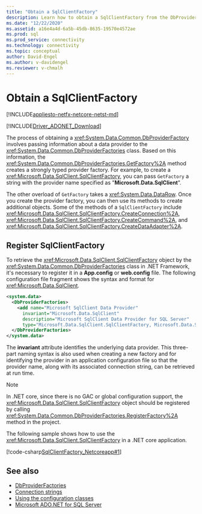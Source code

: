 ```yaml
---
title: "Obtain a SqlClientFactory"
description: Learn how to obtain a SqlClientFactory from the DbProviderFactories class to work with specific data sources in .NET.
ms.date: "12/22/2020"
ms.assetid: a16e4a4d-6a5b-45db-8635-19570e4572ae
ms.prod: sql
ms.prod_service: connectivity
ms.technology: connectivity
ms.topic: conceptual
author: David-Engel
ms.author: v-davidengel
ms.reviewer: v-chmalh
---
```

# Obtain a SqlClientFactory

[!INCLUDE[appliesto-netfx-netcore-netst-md](../../includes/appliesto-netfx-netcore-netst-md.md)]

[!INCLUDE[Driver_ADONET_Download](../../includes/driver_adonet_download.md)]

The process of obtaining a <xref:System.Data.Common.DbProviderFactory> involves passing information about a data provider to the <xref:System.Data.Common.DbProviderFactories> class. Based on this information, the <xref:System.Data.Common.DbProviderFactories.GetFactory%2A> method creates a strongly typed provider factory. For example, to create a <xref:Microsoft.Data.SqlClient.SqlClientFactory>, you can pass `GetFactory` a string with the provider name specified as "**Microsoft.Data.SqlClient**".

The other overload of `GetFactory` takes a <xref:System.Data.DataRow>. Once you create the provider factory, you can then use its methods to create additional objects. Some of the methods of a `SqlClientFactory` include <xref:Microsoft.Data.SqlClient.SqlClientFactory.CreateConnection%2A>, <xref:Microsoft.Data.SqlClient.SqlClientFactory.CreateCommand%2A>, and <xref:Microsoft.Data.SqlClient.SqlClientFactory.CreateDataAdapter%2A>.

## Register SqlClientFactory

To retrieve the <xref:Microsoft.Data.SqlClient.SqlClientFactory> object by the <xref:System.Data.Common.DbProviderFactories> class in .NET Framework, it's necessary to register it in a **App.config** or **web.config** file. The following configuration file fragment shows the syntax and format for <xref:Microsoft.Data.SqlClient>.  

```xml  
<system.data>
  <DbProviderFactories>
    <add name="Microsoft SqlClient Data Provider"
      invariant="Microsoft.Data.SqlClient"
      description="Microsoft SqlClient Data Provider for SQL Server"
      type="Microsoft.Data.SqlClient.SqlClientFactory, Microsoft.Data.SqlClient, Version=2.0.20168.4, Culture=neutral, PublicKeyToken=23ec7fc2d6eaa4a5"/>
  </DbProviderFactories>
</system.data>  
```  

The **invariant** attribute identifies the underlying data provider. This three-part naming syntax is also used when creating a new factory and for identifying the provider in an application configuration file so that the provider name, along with its associated connection string, can be retrieved at run time.  

> [!NOTE]  
> In .NET core, since there is no GAC or global configuration support, the <xref:Microsoft.Data.SqlClient.SqlClientFactory> object should be registered by calling <xref:System.Data.Common.DbProviderFactories.RegisterFactory%2A> method in the project.

The following sample shows how to use the <xref:Microsoft.Data.SqlClient.SqlClientFactory> in a .NET core application.

[!code-csharp[SqlClientFactory_Netcoreapp#1](~/../sqlclient/doc/samples/SqlClientFactory_Netcoreapp.cs#1)]

## See also

- [DbProviderFactories](dbproviderfactories.md)
- [Connection strings](connection-strings.md)
- [Using the configuration classes](/previous-versions/aspnet/ms228063(v=vs.100))
- [Microsoft ADO.NET for SQL Server](microsoft-ado-net-sql-server.md)

